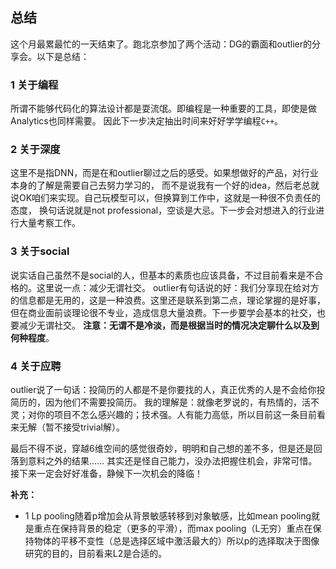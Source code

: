## 总结

这个月最累最忙的一天结束了。跑北京参加了两个活动：DG的霸面和outlier的分享会。以下是总结：

### 1 关于编程

所谓不能够代码化的算法设计都是耍流氓。即编程是一种重要的工具，即使是做Analytics也同样需要。
因此下一步决定抽出时间来好好学学编程`C++`。

### 2 关于深度

这里不是指DNN，而是在和outlier聊过之后的感受。如果想做好的产品，对行业本身的了解是需要自己去努力学习的，
而不是说我有一个好的idea，然后老总就说OK咱们来实现。自己玩模型可以，但换算到工作中，这就是一种很不负责任的态度，
换句话说就是not professional，空谈是大忌。下一步会对想进入的行业进行大量考察工作。

### 3 关于social

说实话自己虽然不是social的人，但基本的素质也应该具备，不过目前看来是不合格的。这里说一点：减少无谓社交。
outlier有句话说的好：我们分享现在给对方的信息都是无用的，这是一种浪费。这里还是联系到第二点，理论掌握的是好事，
但在商业面前谈理论很不专业，造成信息大量浪费。下一步要学会基本的社交，也要减少无谓社交。
**注意：无谓不是冷淡，而是根据当时的情况决定聊什么以及到何种程度**。

### 4 关于应聘

outlier说了一句话：投简历的人都是不是你要找的人，真正优秀的人是不会给你投简历的，因为他们不需要投简历。
我的理解是：就像老罗说的，有热情的，活不灵；对你的项目不怎么感兴趣的；技术强。人有能力高低，所以目前这一条目前看来无解（暂不接受trivial解）。

最后不得不说，穿越6维空间的感觉很奇妙，明明和自己想的差不多，但是还是回落到意料之外的结果……
其实还是怪自己能力，没办法把握住机会，非常可惜。接下来一定会好好准备，静候下一次机会的降临！

**补充：**

- 1 Lp pooling随着p增加会从背景敏感转移到对象敏感，比如mean pooling就是重点在保持背景的稳定（更多的平滑），而max pooling（L无穷）重点在保持物体的平移不变性（总是选择区域中激活最大的）所以p的选择取决于图像研究的目的，目前看来L2是合适的。
